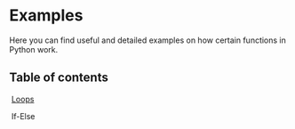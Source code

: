 # Examples

Here you can find useful and detailed examples on how certain functions in Python work.

## Table of contents

​	[Loops](https://github.com/MarkBenjamins/NHL-Stenden-Python-course-programming-exercises/blob/main/Week%201/Examples/Loops.md) 

​	If-Else